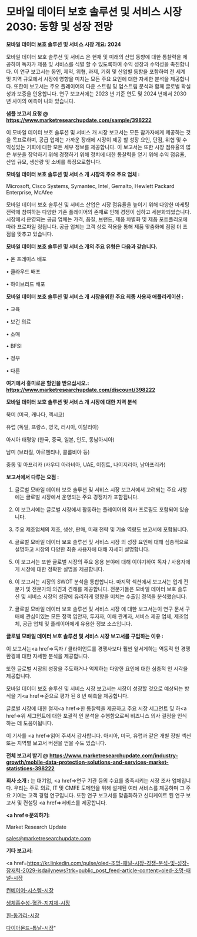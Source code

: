# 모바일 데이터 보호 솔루션 및 서비스 시장 2030: 동향 및 성장 전망

<strong>모바일 데이터 보호 솔루션 및 서비스 시장 개요: 2024</strong>

모바일 데이터 보호 솔루션 및 서비스 은 현재 및 미래의 산업 동향에 대한 통찰력을 제공하여 독자가 제품 및 서비스를 식별 할 수 있도록하여 수익 성장과 수익성을 촉진합니다. 이 연구 보고서는 동인, 제약, 위협, 과제, 기회 및 산업별 동향을 포함하여 전 세계 및 지역 규모에서 시장에 영향을 미치는 모든 주요 요인에 대한 자세한 분석을 제공합니다. 또한이 보고서는 주요 플레이어의 다운 스트림 및 업스트림 분석과 함께 글로벌 확실성과 보증을 인용합니다. 연구 보고서에는 2023 년 기준 연도 및 2024 년에서 2030 년 사이의 예측이 나와 있습니다.



<strong>샘플 보고서 요청 @ <a href=https://www.marketresearchupdate.com/sample/398222>https://www.marketresearchupdate.com/sample/398222</a></strong>

이 모바일 데이터 보호 솔루션 및 서비스 개 시장 보고서는 모든 참가자에게 제공하는 것을 목표로하며, 공급 업체는 가까운 장래에 시장이 제공 할 성장 요인, 단점, 위협 및 수익성있는 기회에 대한 모든 세부 정보를 제공합니다. 이 보고서는 또한 시장 점유율의 많은 부분을 장악하기 위해 경쟁하기 위해 정치에 대한 통찰력을 얻기 위해 수익 점유율, 산업 규모, 생산량 및 소비를 특징으로합니다.



<strong>모바일 데이터 보호 솔루션 및 서비스 개 시장의 주요 주요 업체 :</strong>

Microsoft, Cisco Systems, Symantec, Intel, Gemalto, Hewlett Packard Enterprise, McAfee

모바일 데이터 보호 솔루션 및 서비스 산업은 시장 점유율을 높이기 위해 다양한 마케팅 전략에 참여하는 다양한 기존 플레이어의 존재로 인해 경쟁이 심하고 세분화되었습니다. 시장에서 운영되는 공급 업체는 가격, 품질, 브랜드, 제품 차별화 및 제품 포트폴리오에 따라 프로파일 링됩니다. 공급 업체는 고객 상호 작용을 통해 제품 맞춤화에 점점 더 초점을 맞추고 있습니다.



<strong>모바일 데이터 보호 솔루션 및 서비스 개의 주요 유형은 다음과 같습니다.</strong>

• 온 프레미스 배포

• 클라우드 배포

• 하이브리드 배포



<strong>모바일 데이터 보호 솔루션 및 서비스 개 시장을위한 주요 최종 사용자 애플리케이션 :</strong>

• 교육

• 보건 의료

• 소매

• BFSI

• 정부

• 다른



<strong>여기에서 흥미로운 할인을 받으십시오.: <a href=https://www.marketresearchupdate.com/discount/398222>https://www.marketresearchupdate.com/discount/398222</a></strong>



<strong>모바일 데이터 보호 솔루션 및 서비스 개 시장에 대한 지역 분석</strong>

북미 (미국, 캐나다, 멕시코)

유럽 (독일, 프랑스, 영국, 러시아, 이탈리아)

아시아 태평양 (한국, 중국, 일본, 인도, 동남아시아)

남미 (브라질, 아르헨티나, 콜롬비아 등)

중동 및 아프리카 (사우디 아라비아, UAE, 이집트, 나이지리아, 남아프리카)



<strong>보고서에서 다루는 요점 :</strong>

1. 글로벌 모바일 데이터 보호 솔루션 및 서비스 시장 보고서에서 고려되는 주요 사항에는 글로벌 시장에서 운영되는 주요 경쟁자가 포함됩니다.

2. 이 보고서에는 글로벌 시장에서 활동하는 플레이어의 회사 프로필도 포함되어 있습니다.

3. 주요 제조업체의 제조, 생산, 판매, 미래 전략 및 기술 역량도 보고서에 포함됩니다.

4. 글로벌 모바일 데이터 보호 솔루션 및 서비스 시장 의 성장 요인에 대해 심층적으로 설명하고 시장의 다양한 최종 사용자에 대해 자세히 설명합니다.

5. 이 보고서는 또한 글로벌 시장의 주요 응용 분야에 대해 이야기하여 독자 / 사용자에게 시장에 대한 정확한 설명을 제공합니다.

6. 이 보고서는 시장의 SWOT 분석을 통합합니다. 마지막 섹션에서 보고서는 업계 전문가 및 전문가의 의견과 견해를 제공합니다. 전문가들은 모바일 데이터 보호 솔루션 및 서비스 시장의 성장에 유리하게 영향을 미치는 수출입 정책을 분석했습니다.

7. 글로벌 모바일 데이터 보호 솔루션 및 서비스 시장 에 대한 보고서는이 연구 문서 구매에 관심이있는 모든 정책 입안자, 투자자, 이해 관계자, 서비스 제공 업체, 제조업체, 공급 업체 및 플레이어에게 유용한 정보 소스입니다.



<strong>글로벌 모바일 데이터 보호 솔루션 및 서비스 시장 보고서를 구입하는 이유 :</strong>

이 보고서는<a href=>독자 / 클</a>라이언트를 경쟁사보다 훨씬 앞서게하는 역동적 인 경쟁 환경에 대한 자세한 분석을 제공합니다.

또한 글로벌 시장의 성장을 주도하거나 억제하는 다양한 요인에 대한 심층적 인 시각을 제공합니다.

모바일 데이터 보호 솔루션 및 서비스 시장 보고서는 시장이 성장할 것으로 예상되는 방식을 기<a href=>준으로</a> 평가 된 8 년 예측을 제공합니다.

글로벌 시장에 대한 철저<a href=>한 통찰력</a>을 제공하고 주요 시장 세그먼트 및 하<a href=>위 세그</a>먼트에 대한 포괄적 인 분석을 수행함으로써 비즈니스 의사 결정을 인식하는 데 도움이됩니다.

이 기사를 <a href=>읽어 주</a>셔서 감사합니다. 아시아, 미국, 유럽과 같은 개별 장별 섹션 또는 지역별 보고서 버전을 얻을 수도 있습니다.



<strong>전체 보고서 받기 @ <a href=https://www.marketresearchupdate.com/industry-growth/mobile-data-protection-solutions-and-services-market-statistices-398222>https://www.marketresearchupdate.com/industry-growth/mobile-data-protection-solutions-and-services-market-statistices-398222</a></strong>



<strong>회사 소개 :</strong>
는 대기업, <a href=>연구 기</a>관 등의 수요를 충족시키는 시장 조사 업체입니다. 우리는 주로 의료, IT 및 CMFE 도메인을 위해 설계된 여러 서비스를 제공하며 그 주요 기여는 고객 경험 연구입니다. 또한 연구 보고서를 맞춤화하고 신디케이트 된 연구 보고서 및 컨설팅 <a href=>서비</a>스를 제공합니다.



<strong><a href=>문의하기:</a></strong>

Market Research Update

sales@marketresearchupdate.com



<strong>기타 보고서:</strong>

<a href=https://kr.linkedin.com/pulse/oled-조명-패널-시장-경쟁-분석-및-성장-잠재력-2029-isdailynews?trk=public_post_feed-article-content>oled-조명-패널-시장</a>

<a href=https://www.linkedin.com/pulse/컨베이어-시스템-시장-진입-전략-및-위험-평가2029년-isdailynews/>컨베이어-시스템-시장</a>

<a href=https://www.linkedin.com/pulse/생체흡수성-혈관-지지체-시장-경쟁-분석-및-성장-잠재력-2029-wqz4c/>생체흡수성-혈관-지지체-시장</a>

<a href=https://www.linkedin.com/pulse/흰-동가리-시장-경쟁-분석-및-성장-잠재력-2029-analytics-avenue-adventures-24-ana-pem0f/>흰-동가리-시장</a>

<a href=https://www.linkedin.com/pulse/다이아몬드-톱날-시장-동향-및-성장-전망-analytics-alchemy-360-analysis-tfmic/>다이아몬드-톱날-시장</a>"
